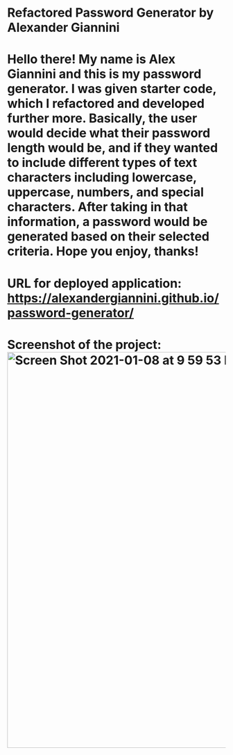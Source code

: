 # Refactored Password Generator by Alexander Giannini

# Hello there! My name is Alex Giannini and this is my password generator. I was given starter code, which I refactored and developed further more. Basically, the user would decide what their password length would be, and if they wanted to include different types of text characters including lowercase, uppercase, numbers, and special characters. After taking in that information, a password would be generated based on their selected criteria. Hope you enjoy, thanks!

# URL for deployed application: https://alexandergiannini.github.io/password-generator/

# Screenshot of the project: <img width="911" alt="Screen Shot 2021-01-08 at 9 59 53 PM" src="https://user-images.githubusercontent.com/74731953/104084556-f8a36b80-51fc-11eb-8588-5af3d8b34226.png">